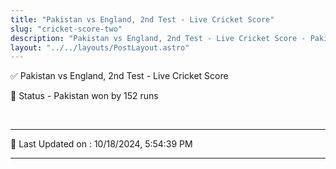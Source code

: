 ```yaml
---
title: "Pakistan vs England, 2nd Test - Live Cricket Score"
slug: "cricket-score-two"
description: "Pakistan vs England, 2nd Test - Live Cricket Score - Pakistan won by 152 runs."
layout: "../../layouts/PostLayout.astro"
--- 
```


✅ Pakistan vs England, 2nd Test - Live Cricket Score

📑 Status - Pakistan won by 152 runs

<br />

***

📝 Last Updated on : 10/18/2024, 5:54:39 PM

***

